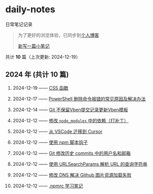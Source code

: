 # daily-notes

日常笔记记录

> 为了更好的浏览体验，已同步到[个人博客](https://wild2life.github.io/blog/daily-notes/)
>
> [新写一篇小笔记](https://github.com/wild2life/daily-notes/issues/new)

共计 **10** 篇（上次更新: 2024-12-19）

## 2024 年 (共计 10 篇)

1. 2024-12-19 —— [CSS 函数](https://github.com/wild2life/daily-notes/issues/10)

2. 2024-12-17 —— [PowerShell 删除命令报错的常见原因及解决办法](https://github.com/wild2life/daily-notes/issues/9)

3. 2024-12-14 —— [Git 不保留Vben提交记录更新Vben模板](https://github.com/wild2life/daily-notes/issues/8)

4. 2024-12-12 —— [修改 `node_modules` 中的依赖（打补丁）](https://github.com/wild2life/daily-notes/issues/7)

5. 2024-12-12 —— [从 VSCode 迁移到 Cursor](https://github.com/wild2life/daily-notes/issues/6)

6. 2024-12-12 —— [使用 npm 脚本钩子](https://github.com/wild2life/daily-notes/issues/5)

7. 2024-12-12 —— [Git 修改历史 commits 中的用户名和邮箱](https://github.com/wild2life/daily-notes/issues/4)

8. 2024-12-12 —— [使用 URLSearchParams 解析 URL 的查询字符串](https://github.com/wild2life/daily-notes/issues/3)

9. 2024-12-12 —— [修改 DNS 解决 Github 图片资源加载失败](https://github.com/wild2life/daily-notes/issues/2)

10. 2024-12-12 —— [.npmrc 学习笔记](https://github.com/wild2life/daily-notes/issues/1)
